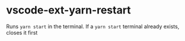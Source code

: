 # vscode-ext-yarn-restart
Runs `yarn start` in the terminal. If a `yarn start` terminal already exists, closes it first
